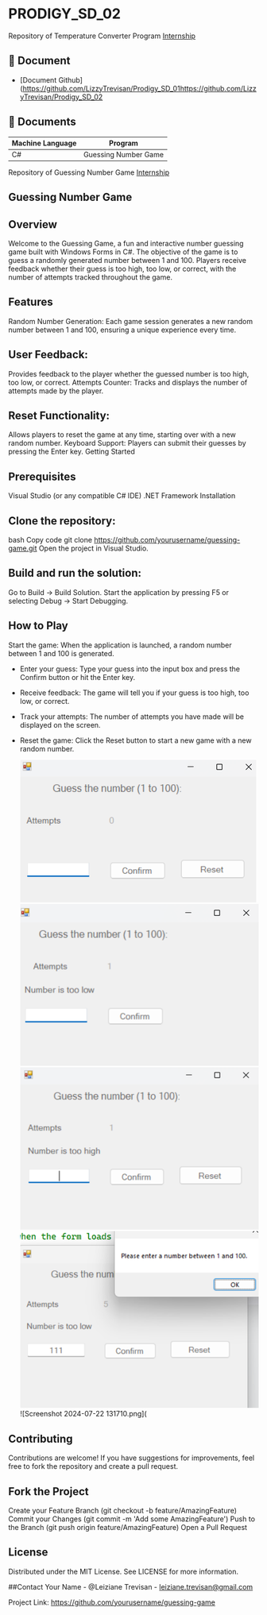 
# PRODIGY_SD_02

Repository of Temperature Converter Program
[Internship](https://github.com/LizzyTrevisan/Prodigy_SD_02)



## 📑 Document
- [Document Github](https://github.com/LizzyTrevisan/Prodigy_SD_01https://github.com/LizzyTrevisan/Prodigy_SD_02
## 📔 Documents

| Machine Language | Program |
| ------- | ------------ |
| C# |  Guessing Number Game 

Repository of Guessing Number Game 
[Internship](https://github.com/LizzyTrevisan/Prodigy_SD_02)


## Guessing Number Game


## Overview
Welcome to the Guessing Game, a fun and interactive number guessing game built with Windows Forms in C#. The objective of the game is to guess a randomly generated number between 1 and 100. Players receive feedback whether their guess is too high, too low, or correct, with the number of attempts tracked throughout the game.

## Features
Random Number Generation: Each game session generates a new random number between 1 and 100, ensuring a unique experience every time.

## User Feedback: 
Provides feedback to the player whether the guessed number is too high, too low, or correct.
Attempts Counter: Tracks and displays the number of attempts made by the player.

## Reset Functionality: 

Allows players to reset the game at any time, starting over with a new random number.
Keyboard Support: Players can submit their guesses by pressing the Enter key.
Getting Started


## Prerequisites
Visual Studio (or any compatible C# IDE)
.NET Framework
Installation


## Clone the repository:

bash
Copy code
git clone https://github.com/yourusername/guessing-game.git
Open the project in Visual Studio.

## Build and run the solution:

Go to Build -> Build Solution.
Start the application by pressing F5 or selecting Debug -> Start Debugging.


## How to Play
Start the game: When the application is launched, a random number between 1 and 100 is generated.

- Enter your guess: Type your guess into the input box and press the Confirm button or hit the Enter key.
- Receive feedback: The game will tell you if your guess is too high, too low, or correct.
- Track your attempts: The number of attempts you have made will be displayed on the screen.
- Reset the game: Click the Reset button to start a new game with a new random number.

  ![Screenshot 2024-07-22 131710.png](https://raw.githubusercontent.com/LizzyTrevisan/Prodigy_SD_02/main/Screenshot%202024-07-22%20192452.png)
  ![Screenshot 2024-07-22 131710.png](https://raw.githubusercontent.com/LizzyTrevisan/Prodigy_SD_02/main/Screenshot%202024-07-22%20165257.png)
  ![Screenshot 2024-07-22 131710.png](https://raw.githubusercontent.com/LizzyTrevisan/Prodigy_SD_02/main/Screenshot%202024-07-22%20192501.png)
  ![Screenshot 2024-07-22 131710.png](https://raw.githubusercontent.com/LizzyTrevisan/Prodigy_SD_02/main/Screenshot%202024-07-22%20192537.png)
  ![Screenshot 2024-07-22 131710.png](

## Contributing
Contributions are welcome! If you have suggestions for improvements, feel free to fork the repository and create a pull request.

## Fork the Project
Create your Feature Branch (git checkout -b feature/AmazingFeature)
Commit your Changes (git commit -m 'Add some AmazingFeature')
Push to the Branch (git push origin feature/AmazingFeature)
Open a Pull Request


## License
Distributed under the MIT License. See LICENSE for more information.

##Contact
Your Name - @Leiziane Trevisan - leiziane.trevisan@gmail.com


Project Link: https://github.com/yourusername/guessing-game
